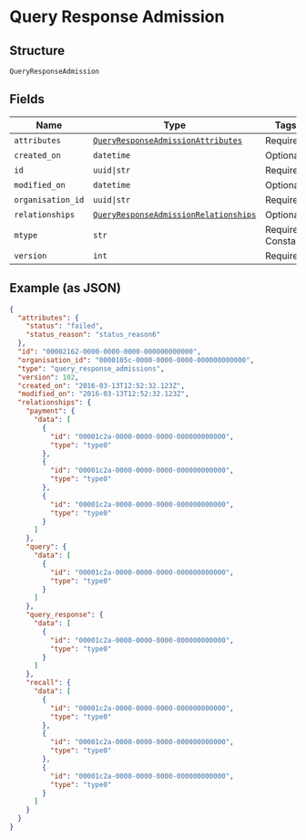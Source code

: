 
# Query Response Admission

## Structure

`QueryResponseAdmission`

## Fields

| Name | Type | Tags | Description |
|  --- | --- | --- | --- |
| `attributes` | [`QueryResponseAdmissionAttributes`](../../doc/models/query-response-admission-attributes.md) | Required | - |
| `created_on` | `datetime` | Optional | - |
| `id` | `uuid\|str` | Required | - |
| `modified_on` | `datetime` | Optional | - |
| `organisation_id` | `uuid\|str` | Required | - |
| `relationships` | [`QueryResponseAdmissionRelationships`](../../doc/models/query-response-admission-relationships.md) | Optional | - |
| `mtype` | `str` | Required, Constant | **Default**: `'query_response_admissions'` |
| `version` | `int` | Required | **Constraints**: `>= 0` |

## Example (as JSON)

```json
{
  "attributes": {
    "status": "failed",
    "status_reason": "status_reason6"
  },
  "id": "00002162-0000-0000-0000-000000000000",
  "organisation_id": "0000105c-0000-0000-0000-000000000000",
  "type": "query_response_admissions",
  "version": 102,
  "created_on": "2016-03-13T12:52:32.123Z",
  "modified_on": "2016-03-13T12:52:32.123Z",
  "relationships": {
    "payment": {
      "data": [
        {
          "id": "00001c2a-0000-0000-0000-000000000000",
          "type": "type0"
        },
        {
          "id": "00001c2a-0000-0000-0000-000000000000",
          "type": "type0"
        },
        {
          "id": "00001c2a-0000-0000-0000-000000000000",
          "type": "type0"
        }
      ]
    },
    "query": {
      "data": [
        {
          "id": "00001c2a-0000-0000-0000-000000000000",
          "type": "type0"
        }
      ]
    },
    "query_response": {
      "data": [
        {
          "id": "00001c2a-0000-0000-0000-000000000000",
          "type": "type0"
        }
      ]
    },
    "recall": {
      "data": [
        {
          "id": "00001c2a-0000-0000-0000-000000000000",
          "type": "type0"
        },
        {
          "id": "00001c2a-0000-0000-0000-000000000000",
          "type": "type0"
        },
        {
          "id": "00001c2a-0000-0000-0000-000000000000",
          "type": "type0"
        }
      ]
    }
  }
}
```

